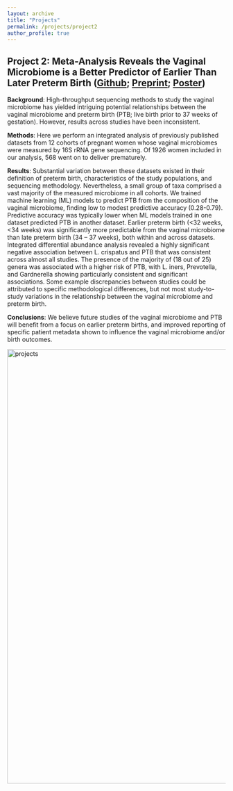 ```yaml
---
layout: archive
title: "Projects"
permalink: /projects/project2
author_profile: true
---
```


## Project 2: Meta-Analysis Reveals the Vaginal Microbiome is a Better Predictor of Earlier Than Later Preterm Birth ([Github](https://github.com/hczdavid/metaManuscript); [Preprint](https://www.medrxiv.org/content/10.1101/2022.09.26.22280389v1); [Poster](http://hczdavid.github.io/files/symposium.pdf))

**Background**: High-throughput sequencing methods to study the vaginal microbiome has yielded intriguing potential relationships between the vaginal microbiome and preterm birth (PTB; live birth prior to 37 weeks of gestation). However, results across studies have been inconsistent. 


**Methods**: Here we perform an integrated analysis of previously published datasets from 12 cohorts of pregnant women whose vaginal microbiomes were measured by 16S rRNA gene sequencing. Of 1926 women included in our analysis, 568 went on to deliver prematurely. 

**Results**: Substantial variation between these datasets existed in their definition of preterm birth, characteristics of the study populations, and sequencing methodology. Nevertheless, a small group of taxa comprised a vast majority of the measured microbiome in all cohorts. We trained machine learning (ML) models to predict PTB from the composition of the vaginal microbiome, finding low to modest predictive accuracy (0.28-0.79). Predictive accuracy was typically lower when ML models trained in one dataset predicted PTB in another dataset. Earlier preterm birth (<32 weeks, <34 weeks) was significantly more predictable from the vaginal microbiome than late preterm birth (34 – 37 weeks), both within and across datasets. Integrated differential abundance analysis revealed a highly significant negative association between L. crispatus and PTB that was consistent across almost all studies. The presence of the majority of (18 out of 25) genera was associated with a higher risk of PTB, with L. iners, Prevotella, and Gardnerella showing particularly consistent and significant associations. Some example discrepancies between studies could be attributed to specific methodological differences, but not most study-to-study variations in the relationship between the vaginal microbiome and preterm birth. 

**Conclusions**: We believe future studies of the vaginal microbiome and PTB will benefit from a focus on earlier preterm births, and improved reporting of specific patient metadata shown to influence the vaginal microbiome and/or birth outcomes.

<img src="http://hczdavid.github.io/images/sum_plot.png" alt="projects" width="1000"/>










